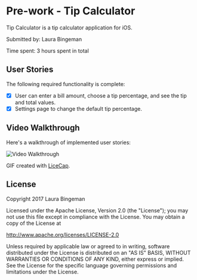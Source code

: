 # Pre-work - Tip Calculator

Tip Calculator is a tip calculator application for iOS.

Submitted by: Laura Bingeman

Time spent: 3 hours spent in total

## User Stories

The following required functionality is complete:

* [X] User can enter a bill amount, choose a tip percentage, and see the tip and total values.
* [X] Settings page to change the default tip percentage.

## Video Walkthrough 

Here's a walkthrough of implemented user stories:

<img src='http://i.imgur.com/IxQwVLY.gif' title='Video Walkthrough' width='' alt='Video Walkthrough' />

GIF created with [LiceCap](http://www.cockos.com/licecap/).

## License

Copyright 2017 Laura Bingeman

Licensed under the Apache License, Version 2.0 (the "License");
you may not use this file except in compliance with the License.
You may obtain a copy of the License at

http://www.apache.org/licenses/LICENSE-2.0

Unless required by applicable law or agreed to in writing, software
distributed under the License is distributed on an "AS IS" BASIS,
WITHOUT WARRANTIES OR CONDITIONS OF ANY KIND, either express or implied.
See the License for the specific language governing permissions and
limitations under the License.
